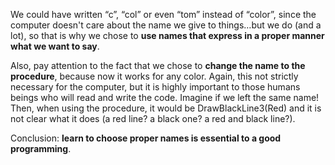 We could have written “c”, “col” or even “tom” instead of “color”, since the computer doesn't care about the name we give to things…but we do (and a lot), so that is why we chose to **use names that express in a proper manner what we want to say**.

Also, pay attention to the fact that we chose to **change the name to the procedure**, because now it works for any color. Again, this not strictly necessary for the computer, but it is highly important to those humans beings who will read and write the code. Imagine if we left the same name! Then, when using the procedure, it would be DrawBlackLine3(Red) and it is not clear what it does (a red line? a black one? a red and black line?).

Conclusion: **learn to choose proper names is essential to a good programming**.
